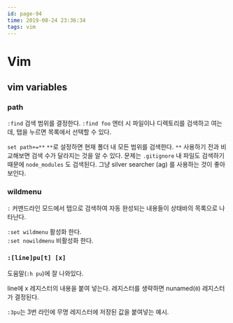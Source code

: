 ```yaml
---
id: page-94
time: 2019-08-24 23:36:34
tags: vim
---
```

# Vim

## vim variables

### path

`:find` 검색 범위를 결정한다.
`:find foo` 엔터 시 파일이나 디렉토리를 검색하고 여는데,
탭을 누르면 목록에서 선택할 수 있다.

`set path+=**` `**`로 설정하면 현재 폴더 내 모든 범위를 검색한다.
`**` 사용하기 전과 비교해보면 검색 수가 달라지는 것을 알 수 있다.
문제는 `.gitignore` 내 파일도 검색하기 때문에 `node_modules` 도 검색된다.
그냥 silver searcher (ag) 를 사용하는 것이 좋아 보인다.

### wildmenu

`:` 커맨드라인 모드에서 탭으로 검색하여 자동 완성되는 내용들이
상태바의 목록으로 나타난다.

`:set wildmenu` 활성화 한다.<br>
`:set nowildmenu` 비활성화 한다.

### `:[line]pu[t] [x]`

도움말(`:h pu`)에 잘 나와있다.

line에 x 레지스터의 내용을 붙여 넣는다. 레지스터를 생략하면 nunamed(`0`) 레지스터가 결정된다.

`:3pu`는 3번 라인에 무명 레지스터에 저장된 값을 붙여넣는 예시.

